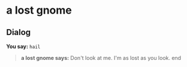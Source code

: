 # a lost gnome
## Dialog

**You say:** `hail`



>**a lost gnome says:** Don't look at me. I'm as lost as you look.
end
